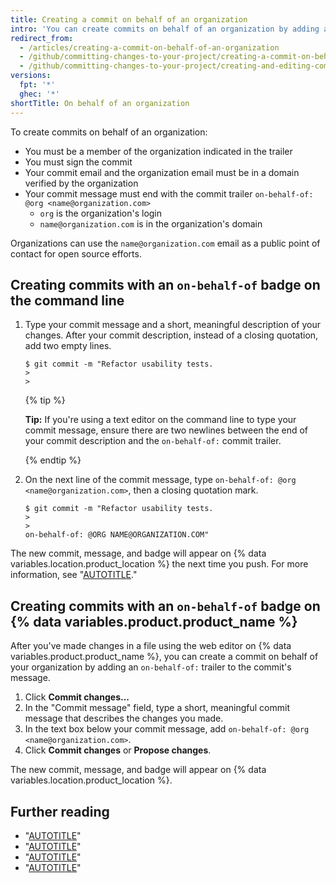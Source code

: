 ```yaml
---
title: Creating a commit on behalf of an organization
intro: 'You can create commits on behalf of an organization by adding a  trailer to the commit''s message. Commits attributed to an organization include an `on-behalf-of` badge on {% data variables.product.product_name %}.'
redirect_from:
  - /articles/creating-a-commit-on-behalf-of-an-organization
  - /github/committing-changes-to-your-project/creating-a-commit-on-behalf-of-an-organization
  - /github/committing-changes-to-your-project/creating-and-editing-commits/creating-a-commit-on-behalf-of-an-organization
versions:
  fpt: '*'
  ghec: '*'
shortTitle: On behalf of an organization
---
```


To create commits on behalf of an organization:

* You must be a member of the organization indicated in the trailer
* You must sign the commit
* Your commit email and the organization email must be in a domain verified by the organization
* Your commit message must end with the commit trailer `on-behalf-of: @org <name@organization.com>`
  * `org` is the organization's login
  * `name@organization.com` is in the organization's domain

Organizations can use the `name@organization.com` email as a public point of contact for open source efforts.

## Creating commits with an `on-behalf-of` badge on the command line

1. Type your commit message and a short, meaningful description of your changes. After your commit description, instead of a closing quotation, add two empty lines.

   ```shell
   $ git commit -m "Refactor usability tests.
   >
   >
   ```

   {% tip %}

   **Tip:** If you're using a text editor on the command line to type your commit message, ensure there are two newlines between the end of your commit description and the `on-behalf-of:` commit trailer.

   {% endtip %}

1. On the next line of the commit message, type `on-behalf-of: @org <name@organization.com>`, then a closing quotation mark.

   ```shell
   $ git commit -m "Refactor usability tests.
   >
   >
   on-behalf-of: @ORG NAME@ORGANIZATION.COM"
   ```

The new commit, message, and badge will appear on {% data variables.location.product_location %} the next time you push. For more information, see "[AUTOTITLE](/get-started/using-git/pushing-commits-to-a-remote-repository)."

## Creating commits with an `on-behalf-of` badge on {% data variables.product.product_name %}

After you've made changes in a file using the web editor on {% data variables.product.product_name %}, you can create a commit on behalf of your organization by adding an `on-behalf-of:` trailer to the commit's message.

1. Click **Commit changes...**
1. In the "Commit message" field, type a short, meaningful commit message that describes the changes you made.
1. In the text box below your commit message, add `on-behalf-of: @org <name@organization.com>`.
1. Click **Commit changes** or **Propose changes**.

The new commit, message, and badge will appear on {% data variables.location.product_location %}.

## Further reading

* "[AUTOTITLE](/account-and-profile/setting-up-and-managing-your-github-profile/managing-contribution-settings-on-your-profile/viewing-contributions-on-your-profile)"
* "[AUTOTITLE](/account-and-profile/setting-up-and-managing-your-github-profile/managing-contribution-settings-on-your-profile/why-are-my-contributions-not-showing-up-on-my-profile)"
* "[AUTOTITLE](/repositories/viewing-activity-and-data-for-your-repository/viewing-a-projects-contributors)"
* "[AUTOTITLE](/pull-requests/committing-changes-to-your-project/creating-and-editing-commits/changing-a-commit-message)"
